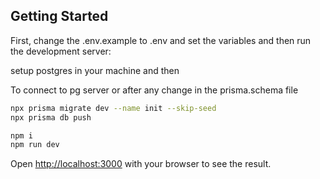 ## Getting Started

First, change the .env.example to .env and set the variables and then run the development server:

setup postgres in your machine and then

To connect to pg server or after any change in the prisma.schema file
```bash
npx prisma migrate dev --name init --skip-seed
npx prisma db push
```

```bash
npm i
npm run dev
```

Open [http://localhost:3000](http://localhost:5000) with your browser to see the result.